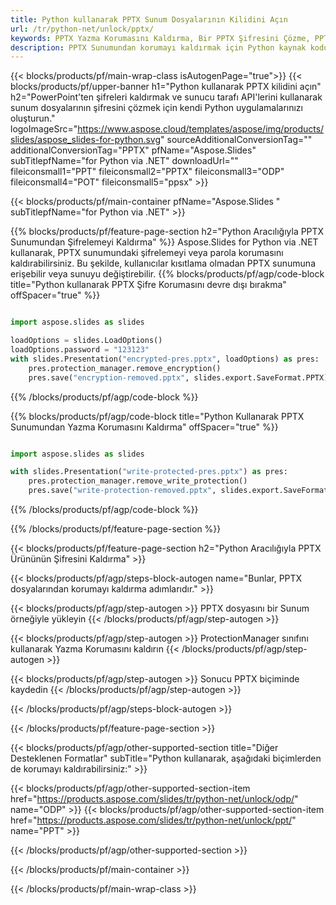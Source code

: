 ```yaml
---
title: Python kullanarak PPTX Sunum Dosyalarının Kilidini Açın
url: /tr/python-net/unlock/pptx/
keywords: PPTX Yazma Korumasını Kaldırma, Bir PPTX Şifresini Çözme, PPTX Sunumunun Kilidini Kaldırma, PPTX Korumasını Kaldırma
description: PPTX Sunumundan korumayı kaldırmak için Python kaynak kodu.
---
```


{{< blocks/products/pf/main-wrap-class isAutogenPage="true">}}
{{< blocks/products/pf/upper-banner h1="Python kullanarak PPTX kilidini açın" h2="PowerPoint'ten şifreleri kaldırmak ve sunucu tarafı API'lerini kullanarak sunum dosyalarının şifresini çözmek için kendi Python uygulamalarınızı oluşturun." logoImageSrc="https://www.aspose.cloud/templates/aspose/img/products/slides/aspose_slides-for-python.svg" sourceAdditionalConversionTag="" additionalConversionTag="PPTX" pfName="Aspose.Slides" subTitlepfName="for Python via .NET" downloadUrl="" fileiconsmall1="PPT" fileiconsmall2="PPTX" fileiconsmall3="ODP" fileiconsmall4="POT" fileiconsmall5="ppsx" >}}

{{< blocks/products/pf/main-container pfName="Aspose.Slides " subTitlepfName="for Python via .NET" >}}

{{% blocks/products/pf/feature-page-section  h2="Python Aracılığıyla PPTX Sunumundan Şifrelemeyi Kaldırma" %}}
Aspose.Slides for Python via .NET kullanarak, PPTX sunumundaki şifrelemeyi veya parola korumasını kaldırabilirsiniz. Bu şekilde, kullanıcılar kısıtlama olmadan PPTX sunumuna erişebilir veya sunuyu değiştirebilir.
{{% blocks/products/pf/agp/code-block title="Python kullanarak PPTX Şifre Korumasını devre dışı bırakma" offSpacer="true" %}}

```py

import aspose.slides as slides

loadOptions = slides.LoadOptions()
loadOptions.password = "123123"
with slides.Presentation("encrypted-pres.pptx", loadOptions) as pres:
    pres.protection_manager.remove_encryption()
    pres.save("encryption-removed.pptx", slides.export.SaveFormat.PPTX)
```

{{% /blocks/products/pf/agp/code-block %}}

{{% blocks/products/pf/agp/code-block title="Python Kullanarak PPTX Sunumundan Yazma Korumasını Kaldırma" offSpacer="true" %}}

```py

import aspose.slides as slides

with slides.Presentation("write-protected-pres.pptx") as pres:
    pres.protection_manager.remove_write_protection()
    pres.save("write-protection-removed.pptx", slides.export.SaveFormat.PPTX)

```

{{% /blocks/products/pf/agp/code-block %}}

{{% /blocks/products/pf/feature-page-section %}}

{{< blocks/products/pf/feature-page-section  h2="Python Aracılığıyla PPTX Ürününün Şifresini Kaldırma" >}}

{{< blocks/products/pf/agp/steps-block-autogen name="Bunlar, PPTX dosyalarından korumayı kaldırma adımlarıdır." >}}

{{< blocks/products/pf/agp/step-autogen >}}
PPTX dosyasını bir Sunum örneğiyle yükleyin
{{< /blocks/products/pf/agp/step-autogen >}}

{{< blocks/products/pf/agp/step-autogen >}}
ProtectionManager sınıfını kullanarak Yazma Korumasını kaldırın
{{< /blocks/products/pf/agp/step-autogen >}}

{{< blocks/products/pf/agp/step-autogen >}}
Sonucu PPTX biçiminde kaydedin
{{< /blocks/products/pf/agp/step-autogen >}}

{{< /blocks/products/pf/agp/steps-block-autogen >}}

{{< /blocks/products/pf/feature-page-section >}}

{{< blocks/products/pf/agp/other-supported-section title="Diğer Desteklenen Formatlar" subTitle="Python kullanarak, aşağıdaki biçimlerden de korumayı kaldırabilirsiniz:" >}}

{{< blocks/products/pf/agp/other-supported-section-item href="https://products.aspose.com/slides/tr/python-net/unlock/odp/" name="ODP" >}}
{{< blocks/products/pf/agp/other-supported-section-item href="https://products.aspose.com/slides/tr/python-net/unlock/ppt/" name="PPT" >}}


{{< /blocks/products/pf/agp/other-supported-section >}}

{{< /blocks/products/pf/main-container >}}
    
{{< /blocks/products/pf/main-wrap-class >}}